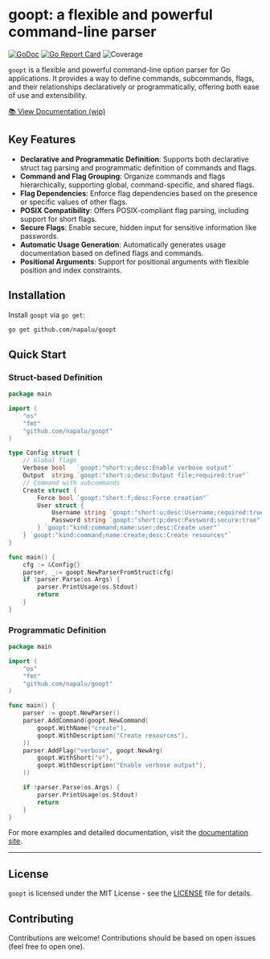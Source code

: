 # goopt: a flexible and powerful command-line parser

[![GoDoc](https://godoc.org/github.com/napalu/go-opt?status.svg)](https://godoc.org/github.com/napalu/goopt)
[![Go Report Card](https://goreportcard.com/badge/github.com/napalu/goopt)](https://goreportcard.com/report/github.com/napalu/goopt)
![Coverage](https://img.shields.io/badge/Coverage-83.4%25-brightgreen)

`goopt` is a flexible and powerful command-line option parser for Go applications. It provides a way to define commands, subcommands, flags, and their relationships declaratively or programmatically, offering both ease of use and extensibility.

[📚 View Documentation (wip)](https://napalu.github.io/goopt)

## Key Features

- **Declarative and Programmatic Definition**: Supports both declarative struct tag parsing and programmatic definition of commands and flags.
- **Command and Flag Grouping**: Organize commands and flags hierarchically, supporting global, command-specific, and shared flags.
- **Flag Dependencies**: Enforce flag dependencies based on the presence or specific values of other flags.
- **POSIX Compatibility**: Offers POSIX-compliant flag parsing, including support for short flags.
- **Secure Flags**: Enable secure, hidden input for sensitive information like passwords.
- **Automatic Usage Generation**: Automatically generates usage documentation based on defined flags and commands.
- **Positional Arguments**: Support for positional arguments with flexible position and index constraints.


## Installation

Install `goopt` via `go get`:

```bash
go get github.com/napalu/goopt
```

## Quick Start

### Struct-based Definition

```go
package main

import (
    "os"
    "fmt"
    "github.com/napalu/goopt"
)

type Config struct {
    // Global flags
    Verbose bool   `goopt:"short:v;desc:Enable verbose output"`
    Output  string `goopt:"short:o;desc:Output file;required:true"`
    // Command with subcommands
    Create struct {
        Force bool `goopt:"short:f;desc:Force creation"`
        User struct {
            Username string `goopt:"short:u;desc:Username;required:true"`
            Password string `goopt:"short:p;desc:Password;secure:true"`
        } `goopt:"kind:command;name:user;desc:Create user"`
    } `goopt:"kind:command;name:create;desc:Create resources"`
}

func main() {
    cfg := &Config{}
    parser, _:= goopt.NewParserFromStruct(cfg)
    if !parser.Parse(os.Args) {
        parser.PrintUsage(os.Stdout)
        return
    }
}
```

### Programmatic Definition

```go
package main

import (
    "os"
    "fmt"
    "github.com/napalu/goopt"
)   

func main() {
    parser := goopt.NewParser()
    parser.AddCommand(goopt.NewCommand(
        goopt.WithName("create"),
        goopt.WithDescription("Create resources"),
    ))
    parser.AddFlag("verbose", goopt.NewArg(
        goopt.WithShort("v"),
        goopt.WithDescription("Enable verbose output"),
    ))

    if !parser.Parse(os.Args) {
        parser.PrintUsage(os.Stdout)
        return
    }
}
```

For more examples and detailed documentation, visit the [documentation site](https://napalu.github.io/goopt).

---

## License

`goopt` is licensed under the MIT License - see the [LICENSE](LICENSE) file for details.

## Contributing

Contributions are welcome! Contributions should be based on open issues (feel free to open one).
